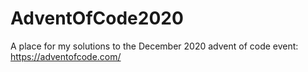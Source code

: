 # AdventOfCode2020
A place for my solutions to the December 2020 advent of code event: https://adventofcode.com/
